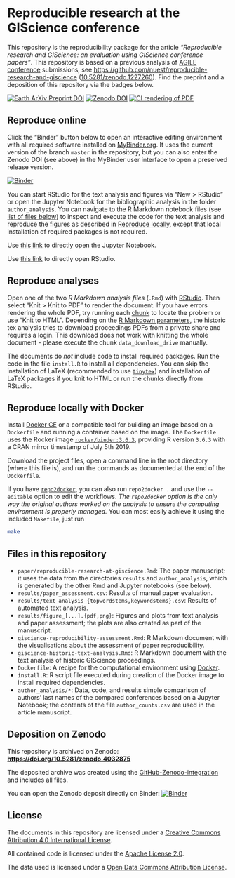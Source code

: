 Reproducible research at the GIScience conference
================

This repository is the reproducibility package for the article
*“Reproducible research and GIScience: an evaluation using GIScience
conference papers”*. This repository is based on a previous analysis of
[AGILE conference](https://agile-online.org/conference) submissions, see
<https://github.com/nuest/reproducible-research-and-giscience>
([10.5281/zenodo.1227260](https://doi.org/10.5281/zenodo.1227260)). Find
the preprint and a deposition of this repository via the badges below.

<!--
[![Article DOI](https://img.shields.io/badge/PUBLISHER-https%3A%2F%2Fdoi.org%2FDOI-brightgreen.svg)](https://doi.org/)
-->

[![Earth ArXiv Preprint
DOI](https://img.shields.io/badge/%F0%9F%8C%8D%F0%9F%8C%8F%F0%9F%8C%8E%20EarthArXiv-doi.org%2F10.31223%2FX5ZK5V-%23FF7F2A)](https://doi.org/10.31223/X5ZK5V)
[![Zenodo
DOI](https://zenodo.org/badge/DOI/10.5281/zenodo.4032875.svg)](https://doi.org/10.5281/zenodo.4032875)
[![CI rendering of
PDF](https://img.shields.io/badge/PDF-CI%20rendering-informational)](https://nightly.link/nuest/reproducible-research-at-giscience/workflows/pdf/master/reproducible-research-at-giscience.zip)

## Reproduce online

Click the “Binder” button below to open an interactive editing
environment with all required software installed on
[MyBinder.org](https://mybinder.org/). It uses the current version of
the branch `master` in the repository, but you can also enter the Zenodo
DOI (see above) in the MyBinder user interface to open a preserved
release
version.

[![Binder](https://mybinder.org/badge_logo.svg)](https://mybinder.org/v2/gh/nuest/reproducible-research-at-giscience/master?urlpath=rstudio)

You can start RStudio for the text analysis and figures via “New \>
RStudio” or open the Jupyter Notebook for the bibliographic analysis in
the folder `author_analysis`. You can navigate to the R Markdown
notebook files (see [list of files below](#files-in-this-repository)) to
inspect and execute the code for the text analysis and reproduce the
figures as described in [Reproduce locally](#reproduce-analyses), except
that local installation of required packages is not required.

Use [this
link](https://mybinder.org/v2/zenodo/10.5281/zenodo.4032875/?filepath=author_analysis/BibTex_handling.ipynb)
to directly open the Jupyter Notebook.

Use [this
link](https://mybinder.org/v2/gh/nuest/reproducible-research-at-giscience/master?urlpath=rstudio)
to directly open RStudio.

## Reproduce analyses

Open one of the two *R Markdown analysis files* (`.Rmd`) with
[RStudio](https://www.rstudio.com/products/rstudio/). Then select “Knit
\> Knit to PDF” to render the document. If you have errors rendering the
whole PDF, try running each
[chunk](https://rmarkdown.rstudio.com/authoring_rcodechunks.html) to
locate the problem or use “Knit to HTML”. Depending on the [R Markdown
parameters](https://bookdown.org/yihui/rmarkdown/parameterized-reports.html),
the historic tex analysis tries to download proceedings PDFs from a
private share and requires a login. This download does not work with
knitting the whole document - please execute the chunk
`data_download_drive` manually.

The documents do *not* include code to install required packages. Run
the code in the file `install.R` to install all dependencies. You can
skip the installation of LaTeX (recommended to use
[`tinytex`](https://yihui.org/tinytex/)) and installation of LaTeX
packages if you knit to HTML or run the chunks directly from RStudio.

## Reproduce locally with Docker

Install [Docker CE](https://www.docker.com/community-edition) or a
compatible tool for building an image based on a `Dockerfile` and
running a container based on the image. The `Dockerfile` uses the Rocker
image [`rocker/binder:3.6.3`](https://hub.docker.com/r/rocker/binder),
providing R version `3.6.3` with a CRAN mirror timestamp of July 5th
2019.

Download the project files, open a command line in the root directory
(where this file is), and run the commands as documented at the end of
the `Dockerfile`.

If you have [`repo2docker`](https://repo2docker.readthedocs.io), you can
also run `repo2docker .` and use the `--editable` option to edit the
workflows. *The `repo2docker` option is the only way the original
authors worked on the analysis to ensure the computing environment is
properly managed.* You can most easily achieve it using the included
`Makefile`, just run

``` bash
make
```

## Files in this repository

  - `paper/reproducible-research-at-giscience.Rmd`: The paper
    manuscript; it uses the data from the directories `results` and
    `author_analysis`, which is generated by the other Rmd and Jupyter
    notebooks (see below).
  - `results/paper_assessment.csv`: Results of manual paper evaluation.
  - `results/text_analysis_{topwordstems,keywordstems}.csv`: Results of
    automated text analysis.
  - `results/figure_[...].{pdf,png}`: Figures and plots from text
    analysis and paper assessment; the plots are also created as part of
    the manuscript.
  - `giscience-reproducibility-assessment.Rmd`: R Markdown document with
    the visualisations about the assessment of paper reproducibility.
  - `giscience-historic-text-analysis.Rmd`: R Markdown document with the
    text analysis of historic GIScience proceedings.
  - `Dockerfile`: A recipe for the computational environment using
    [Docker](https://en.wikipedia.org/wiki/Docker_\(software\)).
  - `install.R`: R script file executed during creation of the Docker
    image to install required dependencies.
  - `author_analysis/*`: Data, code, and results simple comparison of
    authors’ last names of the compared conferences based on a Jupyter
    Notebook; the contents of the file `author_counts.csv` are used in
    the article manuscript.

## Deposition on Zenodo

This repository is archived on Zenodo:
**<https://doi.org/10.5281/zenodo.4032875>**

The deposited archive was created using the
[GitHub-Zenodo-integration](https://guides.github.com/activities/citable-code/)
and includes all files.

You can open the Zenodo deposit directly on Binder:
[![Binder](https://mybinder.org/badge_logo.svg)](https://mybinder.org/v2/zenodo/10.5281/zenodo.4032875/)

## License

The documents in this repository are licensed under a [Creative Commons
Attribution 4.0 International
License](https://creativecommons.org/licenses/by/4.0/).

All contained code is licensed under the [Apache
License 2.0](https://choosealicense.com/licenses/apache-2.0/).

The data used is licensed under a [Open Data Commons Attribution
License](https://opendatacommons.org/licenses/by/).
